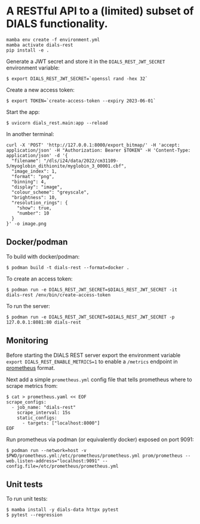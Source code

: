 # A RESTful API to a (limited) subset of DIALS functionality.

```
mamba env create -f environment.yml
mamba activate dials-rest
pip install -e .
```

Generate a JWT secret and store it in the `DIALS_REST_JWT_SECRET` environment variable:
```
$ export DIALS_REST_JWT_SECRET=`openssl rand -hex 32`
```

Create a new access token:
```
$ export TOKEN=`create-access-token --expiry 2023-06-01`
```

Start the app:
```
$ uvicorn dials_rest.main:app --reload
```

<!-- curl -X 'POST' 'http://127.0.0.1:8001/export_bitmap/' -H 'accept: application/json' -H 'Authorization: Bearer eyJhbGciOiJIUzI1NiIsInR5cCI6IkpXVCJ9.eyJleHAiOjE2ODU1Nzc2MDB9.i6ipplAzjhfBDAZFRsw3UTXYWbQnzZ02YDUSnpvz4j0' -H 'Content-Type: application/json' -d '{ -->
In another terminal:
```
curl -X 'POST' 'http://127.0.0.1:8000/export_bitmap/' -H 'accept: application/json' -H "Authorization: Bearer $TOKEN" -H 'Content-Type: application/json' -d '{
  "filename": "/dls/i24/data/2022/cm31109-5/myoglobin_dithionite/myglobin_3_00001.cbf",
  "image_index": 1,
  "format": "png",
  "binning": 4,
  "display": "image",
  "colour_scheme": "greyscale",
  "brightness": 10,
  "resolution_rings": {
    "show": true,
    "number": 10
  }
}' -o image.png
```


## Docker/podman
To build with docker/podman:
```
$ podman build -t dials-rest --format=docker .
```

To create an access token:
```
$ podman run -e DIALS_REST_JWT_SECRET=$DIALS_REST_JWT_SECRET -it dials-rest /env/bin/create-access-token
```

To run the server:
```
$ podman run -e DIALS_REST_JWT_SECRET=$DIALS_REST_JWT_SECRET -p 127.0.0.1:8081:80 dials-rest
```


## Monitoring
Before starting the DIALS REST server export the environment variable `export DIALS_REST_ENABLE_METRICS=1` to enable a `/metrics` endpoint in [prometheus](https://prometheus.io/) format.

Next add a simple `prometheus.yml` config file that tells prometheus where to scrape metrics from:
```
$ cat > prometheus.yaml << EOF
scrape_configs:
  - job_name: "dials-rest"
    scrape_interval: 15s
    static_configs:
      - targets: ["localhost:8000"]
EOF
```
Run prometheus via podman (or equivalently docker) exposed on port 9091:
```
$ podman run --network=host -v $PWD/prometheus.yml:/etc/prometheus/prometheus.yml prom/prometheus --web.listen-address="localhost:9091" --config.file=/etc/prometheus/prometheus.yml
```


## Unit tests
To run unit tests:
```
$ mamba install -y dials-data httpx pytest
$ pytest --regression
```
